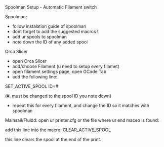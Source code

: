 Spoolman Setup - Automatic Filament switch

Spoolman:
- follow instalation guide of spoolman
- dont forget to add the suggested macros !
- add ur spools to spoolman
- note down the ID of any added spool

Orca Slicer
- open Orca Slicer
- add/choose Filament (u need to setup every filamet)
- open filament settings page, open GCode Tab
- add the following line:

SET_ACTIVE_SPOOL ID=#

(#, must be changed to the spool ID you note down)
- repeat this for every filament, and change the ID so it matches with spoolman

Mainsail/Fluidd:
open ur printer.cfg or the file where ur end maceo is found:

add this line into the macro:
CLEAR_ACTIVE_SPOOL 

this line clears the spool at the end of the print.
